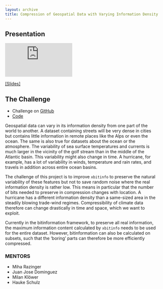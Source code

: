 ```yaml
---
layout: archive
title: Compression of Geospatial Data with Varying Information Density (Code for Earth 2023 - ECMWF)
---
```


## Presentation

<iframe width="220" height="110" src="https://www.youtube-nocookie.com/embed/CJ7KnQgIi7E?si=LV9HVGIzVdM537Gb&amp;start=25207;end=26536&rel=0" title="YouTube video player" frameborder="0"  allowfullscreen></iframe>

[[Slides]](https://www.slideshare.net/AyoubFatihi2/ayoub-fatihis-presentation-for-code4earthecmwf-2023)

## The Challenge

* Challenge on [GitHub](https://github.com/ECMWFCode4Earth/challenges_2023/issues/3)
* [Code](https://github.com/ECMWFCode4Earth/data-scruncher-extra)

Geospatial data can vary in its information density from one part of the world to another. A dataset containing streets will be very dense in cities but contains little information in remote places like the Alps or even the ocean. The same is also true for datasets about the ocean or the atmosphere. The variability of sea surface temperatures and currents is much larger in the vicinity of the golf stream than in the middle of the Atlantic basin. This variability might also change in time. A hurricane, for example, has a lot of variability in winds, temperature and rain rates, and travels in addition across entire ocean basins.

The challenge of this project is to improve `xbitinfo` to preserve the natural variability of these features but not to save random noise where the real information density is rather low. This means in particular that the number of bits needed to preserve in compression changes with location. A hurricane has a different information density than a same-sized area in the steadily blowing trade-wind regimes. Compressibility of climate data therefore can change drastically in time and space, which we want to exploit.

Currently in the bitinformation framework, to preserve all real information, the maximum information content calculated by `xbitinfo` needs to be used for the entire dataset. However, bitinformation can also be calculated on subsets, such that the ‘boring’ parts can therefore be more efficiently compressed.

### MENTORS

* Miha Razinger
* Juan Jose Dominguez
* Milan Klöwer
* Hauke Schulz
